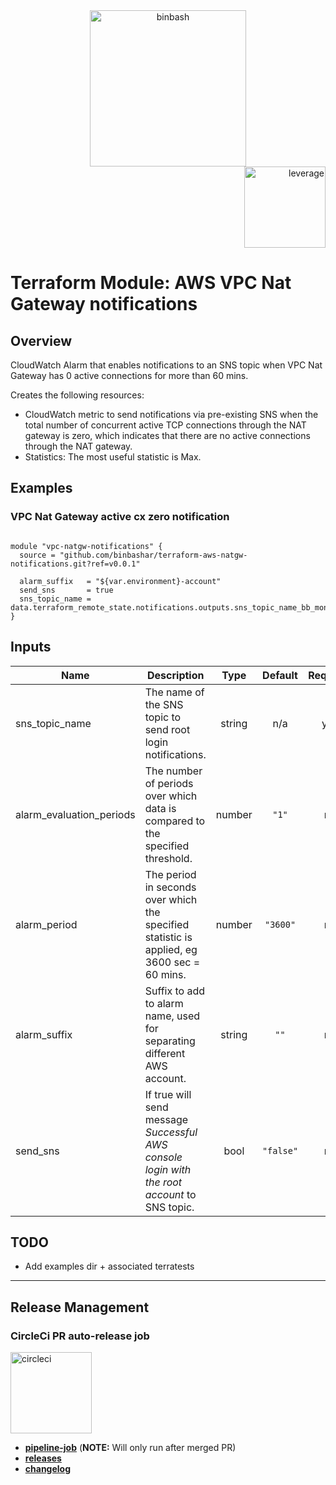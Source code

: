 <div align="center">
    <img src="https://raw.githubusercontent.com/binbashar/terraform-aws-natgw-notifications/master/figures/binbash.png" alt="binbash" width="250"/>
</div>
<div align="right">
  <img src="https://raw.githubusercontent.com/binbashar/terraform-aws-natgw-notifications/master/figures/binbash-leverage-terraform.png"
  alt="leverage" width="130"/>
</div>

# Terraform Module: AWS VPC Nat Gateway notifications

## Overview

CloudWatch Alarm that enables notifications to an SNS topic when VPC Nat Gateway has 0 active connections for more than 60 mins.

Creates the following resources:

* CloudWatch metric to send notifications via pre-existing SNS when the total number of concurrent
active TCP connections through the NAT gateway is zero, which indicates that there are no active
connections through the NAT gateway.
* Statistics: The most useful statistic is Max.

## Examples

### VPC Nat Gateway active cx zero notification

```hcl

module "vpc-natgw-notifications" {
  source = "github.com/binbashar/terraform-aws-natgw-notifications.git?ref=v0.0.1"

  alarm_suffix   = "${var.environment}-account"
  send_sns       = true
  sns_topic_name = data.terraform_remote_state.notifications.outputs.sns_topic_name_bb_monitoring
}
```

<!-- BEGINNING OF PRE-COMMIT-TERRAFORM DOCS HOOK -->
## Inputs

| Name | Description | Type | Default | Required |
|------|-------------|:----:|:-----:|:-----:|
| sns\_topic\_name | The name of the SNS topic to send root login notifications. | string | n/a | yes |
| alarm\_evaluation\_periods | The number of periods over which data is compared to the specified threshold. | number | `"1"` | no |
| alarm\_period | The period in seconds over which the specified statistic is applied, eg 3600 sec = 60 mins. | number | `"3600"` | no |
| alarm\_suffix | Suffix to add to alarm name, used for separating different AWS account. | string | `""` | no |
| send\_sns | If true will send message *Successful AWS console login with the root account* to SNS topic. | bool | `"false"` | no |

<!-- END OF PRE-COMMIT-TERRAFORM DOCS HOOK -->

## TODO
* Add examples dir + associated terratests

---

## Release Management
### CircleCi PR auto-release job

<div align="left">
  <img src="https://raw.githubusercontent.com/binbashar/terraform-aws-natgw-notifications/master/figures/circleci.png" alt="circleci" width="130"/>
</div>

- [**pipeline-job**](https://circleci.com/gh/binbashar/terraform-aws-natgw-notifications) (**NOTE:** Will only run after merged PR)
- [**releases**](https://github.com/binbashar/terraform-aws-natgw-notifications/releases)
- [**changelog**](https://github.com/binbashar/terraform-aws-natgw-notifications/blob/master/CHANGELOG.md)

